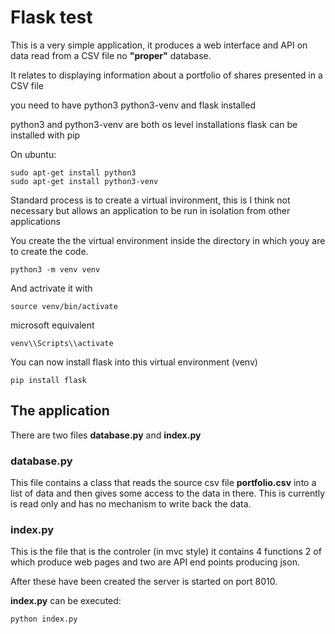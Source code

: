 # Flask test

This is a very simple application, it produces a web interface
and API on data read from a CSV file
no __"proper"__ database.

It relates to displaying information about a portfolio of shares
presented in a CSV file

you need to have python3 python3-venv and flask installed

python3 and python3-venv are both os level installations
flask can be installed with pip

On ubuntu:
```
sudo apt-get install python3
sudo apt-get install python3-venv
```

Standard process is to create a virtual invironment, this is I think not 
necessary but allows an application to be run in isolation from other
applications 

You create the the virtual environment inside the directory
in which youy are to create the code.

```
python3 -m venv venv
```

And actrivate it with
```
source venv/bin/activate
```
microsoft equivalent

```
venv\\Scripts\\activate
```

You can now install flask into this virtual environment (venv)

```
pip install flask
```

## The application

There are two files __database.py__ and __index.py__

### database.py

This file contains a class that reads the source csv file
__portfolio.csv__ into a list of data and then gives some
access to the data in there. This is currently is read only 
and has no mechanism to write back the data.

### index.py

This is the file that is the controler (in mvc style) it contains
4 functions 2 of which produce web pages and two are
API end points producing json.

After these have been created the server is started on port 8010.

__index.py__ can be executed:

```
python index.py
```

